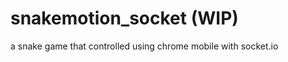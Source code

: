 snakemotion_socket (WIP)
==================

a snake game that controlled using chrome mobile with socket.io
